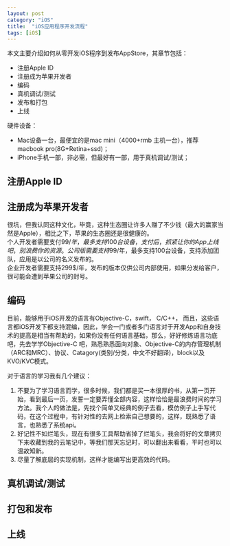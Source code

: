 ```yaml
---
layout: post
category: "iOS"
title:  "iOS应用程序开发流程"
tags: [iOS]
---
```


本文主要介绍如何从零开发iOS程序到发布AppStore，其章节包括：
* 注册Apple ID
* 注册成为苹果开发者
* 编码
* 真机调试/测试
* 发布和打包
* 上线

硬件设备：
* Mac设备一台，最便宜的是mac mini（4000+rmb 主机一台），推荐macbook pro(8G+Retina+ssd)；   
* iPhone手机一部，非必需，但最好有一部，用于真机调试/测试；

## 注册Apple ID
## 注册成为苹果开发者

很坑，但我认同这种文化，毕竟，这种生态圈让许多人赚了不少钱（最大的赢家当然是Apple），相比之下，苹果的生态圈还是很健康的。   
个人开发者需要支付99$/年，最多支持100台设备，支付后，抓紧让你的App上线吧，别浪费你的资源。   
公司版需要支持99$/年，最多支持100台设备，支持添加团队，应用是以公司的名义发布的。   
企业开发者需要支持299$/年，发布的版本仅供公司内部使用，如果分发给客户，很可能会遭到苹果公司的封号。      

## 编码
目前，能够用于iOS开发的语言有Objective-C，swift， C/C++， 而且，这些语言都iOS开发下都支持混编，因此，学会一门或者多门语言对于开发App和自身技术的提高是相当有帮助的，如果你没有任何语言基础，那么，好好修炼语言功底吧，先去学学Objective-C
吧，熟悉熟悉面向对象、Objective-C的内存管理机制（ARC和MRC）、协议、Catagory(类别/分类，中文不好翻译)，block以及KVO/KVC模式。

对于语言的学习我有几个建议：   
1. 不要为了学习语言而学，很多时候，我们都是买一本很厚的书，从第一页开始，看到最后一页，发誓一定要弄懂全部内容，这样恰恰是最浪费时间的学习方法。我个人的做法是，先找个简单又经典的例子去看，模仿例子上手写代码，在这个过程中，有针对性的去网上检索自己想要的，这样，既熟悉了语言，也熟悉了系统api。   
2. 好记性不如烂笔头，现在有很多工具帮助省掉了烂笔头，我会将好的文章拷贝下来收藏到我的云笔记中，等我们那天忘记时，可以翻出来看看，平时也可以温故知新。   
3. 尽量了解底层的实现机制，这样才能编写出更高效的代码。   

## 真机调试/测试
## 打包和发布
## 上线

